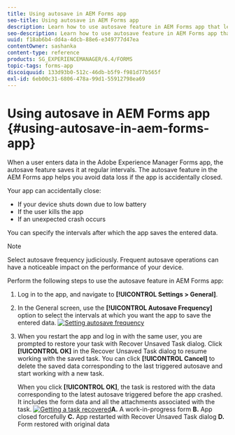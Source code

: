 ```yaml
---
title: Using autosave in AEM Forms app
seo-title: Using autosave in AEM Forms app
description: Learn how to use autosave feature in AEM Forms app that lets you avoid data loss. 
seo-description: Learn how to use autosave feature in AEM Forms app that lets you avoid data loss. 
uuid: f18ab6b4-dd4a-4dcb-88e6-e349777d47ea
contentOwner: sashanka
content-type: reference
products: SG_EXPERIENCEMANAGER/6.4/FORMS
topic-tags: forms-app
discoiquuid: 133d93b0-512c-46db-b5f9-f981d77b565f
exl-id: 6eb00c31-6806-478a-99d1-55912798ea69
---
```

# Using autosave in AEM Forms app {#using-autosave-in-aem-forms-app}

When a user enters data in the Adobe Experience Manager Forms app, the autosave feature saves it at regular intervals. The autosave feature in the AEM Forms app helps you avoid data loss if the app is accidentally closed.

Your app can accidentally close:

* If your device shuts down due to low battery
* If the user kills the app  
* If an unexpected crash occurs

You can specify the intervals after which the app saves the entered data.

>[!NOTE]
>
>Select autosave frequency judiciously. Frequent autosave operations can have a noticeable impact on the performance of your device.

Perform the following steps to use the autosave feature in AEM Forms app:

1. Log in to the app, and navigate to **[!UICONTROL Settings > General]**.
1. In the General screen, use the **[!UICONTROL Autosave Frequency]** option to select the intervals at which you want the app to save the entered data. 
    [ ![Setting autosave frequency](assets/using-autosave-freq-07.png)](assets/using-autosave-freq-07-1.png)

1. When you restart the app and log in with the same user, you are prompted to restore your task with Recover Unsaved Task dialog. Click **[!UICONTROL OK]** in the Recover Unsaved Task dialog to resume working with the saved task. You can click **[!UICONTROL Cancel]** to delete the saved data corresponding to the last triggered autosave and start working with a new task.

   When you click **[!UICONTROL OK]**, the task is restored with the data corresponding to the latest autosave triggered before the app crashed. It includes the form data and all the attachments associated with the task.
    [ ![Getting a task recovered](assets/autosave-flow.png)](assets/using-autosave-freq-06.png)**A.** A work-in-progress form **B.** App closed forcefully **C.** App restarted with Recover Unsaved Task dialog **D.** Form restored with original data
